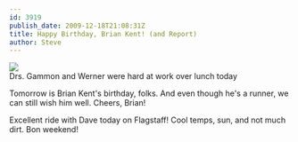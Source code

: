 ```yaml
---
id: 3919
publish_date: 2009-12-18T21:08:31Z
title: Happy Birthday, Brian Kent! (and Report)
author: Steve
---
```

[![](http://www.flagstafffrenzy.org/wp-content/uploads/2009/12/marks-sm.jpg)](http://www.flagstafffrenzy.org/wp-content/uploads/2009/12/2009-12-18-13.51.31.jpg)  
Drs. Gammon and Werner were hard at work over lunch today

Tomorrow is Brian Kent's birthday, folks. And even though he's a runner, we can still wish him well. Cheers, Brian!

Excellent ride with Dave today on Flagstaff! Cool temps, sun, and not much dirt. Bon weekend!